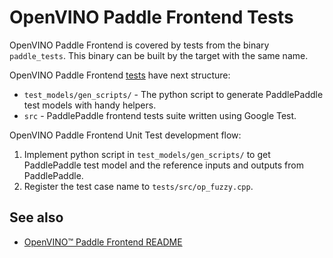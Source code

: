 # OpenVINO Paddle Frontend Tests

OpenVINO Paddle Frontend is covered by tests from the binary `paddle_tests`. This binary can be built by the target with the same name.

OpenVINO Paddle Frontend [tests](../tests/) have next structure:
 * `test_models/gen_scripts/` - The python script to generate PaddlePaddle test models with handy helpers.
 * `src` - PaddlePaddle frontend tests suite written using Google Test.


OpenVINO Paddle Frontend Unit Test development flow:
1. Implement python script in `test_models/gen_scripts/` to get PaddlePaddle test model and the reference inputs and outputs from PaddlePaddle. 
2. Register the test case name to `tests/src/op_fuzzy.cpp`.

## See also
 * [OpenVINO™ Paddle Frontend README](../README.md)
